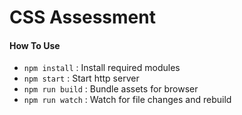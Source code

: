 # CSS Assessment

#### How To Use

* `npm install` : Install required modules
* `npm start` : Start http server
* `npm run build` : Bundle assets for browser
* `npm run watch` : Watch for file changes and rebuild

